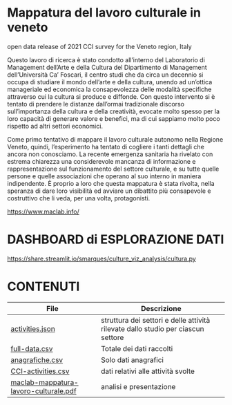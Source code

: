 # Mappatura del lavoro culturale in veneto
open data release of 2021 CCI survey for the Veneto region, Italy

Questo lavoro di ricerca è stato condotto all’interno del Laboratorio di Management dell’Arte e della Cultura del Dipartimento di Management dell’Università Ca’ Foscari, il centro studi che da circa un decennio si occupa di studiare il mondo dell’arte e della cultura, unendo ad un’ottica manageriale ed economica la consapevolezza delle modalità specifiche attraverso cui la cultura si produce e diffonde. Con questo intervento si è tentato di prendere le distanze dall’ormai tradizionale discorso sull’importanza della cultura e della creatività, evocate molto spesso per la loro capacità di generare valore e benefici, ma di cui sappiamo molto poco rispetto ad altri settori economici. 

Come primo tentativo di mappare il lavoro culturale autonomo nella Regione Veneto, quindi, l’esperimento ha tentato di cogliere i tanti dettagli che ancora non conosciamo. La recente emergenza sanitaria ha rivelato con estrema chiarezza una considerevole mancanza di informazione e rappresentazione sul funzionamento del settore culturale, e su tutte quelle persone e quelle associazioni che operano al suo interno in maniera indipendente. È proprio a loro che questa mappatura è stata rivolta, nella speranza di dare loro visibilità ed avviare un dibattito più consapevole e costruttivo che li veda, per una volta, protagonisti.

https://www.maclab.info/

# DASHBOARD di ESPLORAZIONE DATI
https://share.streamlit.io/smarques/culture_viz_analysis/cultura.py

# CONTENUTI
File | Descrizione
----- | ------------
[activities.json](./activities.json) | struttura dei settori e delle attività rilevate dallo studio per ciascun settore
[full-data.csv](./full-data.csv) | Totale dei dati raccolti
[anagrafiche.csv](./anagrafiche.csv) | Solo dati anagrafici
[CCI-activities.csv](./CCI-activities.csv) | dati relativi alle attività svolte
[maclab-mappatura-lavoro-culturale.pdf](./maclab-mappatura-lavoro-culturale.pdf) | analisi e presentazione



